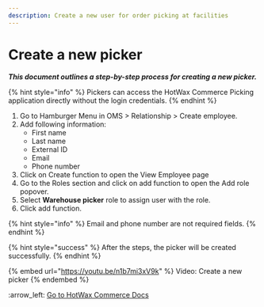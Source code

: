 ```yaml
---
description: Create a new user for order picking at facilities
---
```


# Create a new picker

_**This document outlines a step-by-step process for creating a new picker.**_&#x20;

{% hint style="info" %}
Pickers can access the HotWax Commerce Picking application directly without the login credentials.
{% endhint %}

1. Go to Hamburger Menu in OMS > Relationship > Create employee.
2. Add following information:&#x20;
   * First name
   * Last name
   * External ID
   * Email
   * Phone number
3. Click on Create function to open the View Employee page
4. Go to the Roles section and click on add function to open the Add role popover.
5. Select **Warehouse picker** role to assign user with the role.&#x20;
6. Click add function.&#x20;

{% hint style="info" %}
Email and phone number are not required fields.
{% endhint %}

{% hint style="success" %}
After the steps, the picker will be created successfully.
{% endhint %}



{% embed url="https://youtu.be/n1b7mi3xV9k" %}
Video: Create a new picker
{% endembed %}



:arrow\_left: [Go to HotWax Commerce Docs](http://127.0.0.1:5000/o/l53nGvPQLhOHrKCP9HTG/s/TefRnbhmBjhScpq172vl/)


